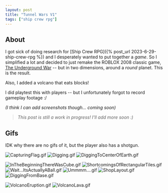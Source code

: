 ```yaml
---
layout: post
title: "Tunnel Wars V1"
tags: ["ship crew rpg"]
---
```


## About

I got sick of doing research for [Ship Crew RPG]({% post_url 2023-6-29-ship-crew-rpg %}) and I desperately wanted to put together a *game*. So I simplified a lot and decided to just remake the ROBLOX 2008 classic game, [The Underground War](https://www.roblox.com/games/189632/The-Underground-War) -- but in two dimensions, around a *round* planet. This is the result. 

Also, I added a volcano that eats blocks!

I did playtest this with players -- but I unfortunately forgot to record gameplay footage :/ 

*(I think I can add screenshots though... coming soon)*

> _This post is still a work in progress! I'll add more soon :)_


## Gifs

IDK why there are no gifs of it, but the player also has a shotgun.

![CapturingFlag.gif](https://drive.google.com/uc?id=1DWgo1UlZ-zQbUG0wpS7E_tY8JQGpM9pT&export=download)
![Digging.gif](https://drive.google.com/uc?id=184Jolp5d3GPiyjZzZPSCjwlFcRBDRhtq&export=download)
![DiggingToCenterOfEarth.gif](https://drive.google.com/uc?id=1CpaPo2QWnUAuO7XAXrYq7K3lIT9mhCtf&export=download)

![InTheBeginningThereWasCube.gif](https://drive.google.com/uc?id=1NhELYwSjds0n8hdfKhtt-WQTAzpZLcr9&export=download)
![ShortcomingsOfRectangularTiles.gif](https://drive.google.com/uc?id=1z72FG1ddNUtMuGgj7sNFLJGmqcdvST1m&export=download)
![Wait...ItsActuallyABall.gif](https://drive.google.com/uc?id=1zx0jBVFvWjwjSbKPfeV9_BCG0gbz-3uM&export=download)
![Ummmm....gif](https://drive.google.com/uc?id=1CFsWwXNoySRn3FQYIa4cKlGQvvRYXpXP&export=download)
![ShopLayout.gif](https://drive.google.com/uc?id=1_FwuHxbc-GsMWCn_tC5PeiBd5gncvyhX&export=download)
![DiggingFromBase.gif](https://drive.google.com/uc?id=14-UtiIY--jsWVgWp7lSnqy70M6vAHsb8&export=download)


![VolcanoEruption.gif](https://drive.google.com/uc?id=1mo7oohyk0r_EoLctvotxh5eT78MplaCM&export=download)
![VolcanoLava.gif](https://drive.google.com/uc?id=1Bwrne_SHZOdkXZENkrisPGSoO4f0ZJfA&export=download)
